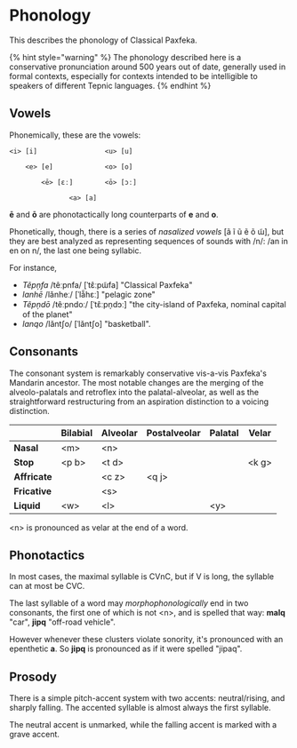 # Phonology

This describes the phonology of Classical Paxfeka.

{% hint style="warning" %}
The phonology described here is a conservative pronunciation around 500 years out of date, generally used in formal contexts, especially for contexts intended to be intelligible to speakers of different Tepnic languages.
{% endhint %}

## Vowels

Phonemically, these are the vowels:

```
<i> [i]                 <u> [u]

    <e> [e]             <o> [o]

        <ē> [ɛː]        <ō> [ɔː]

               <a> [a]
```

**ē** and **ō** are phonotactically long counterparts of **e** and **o**.

Phonetically, though, there is a series of _nasalized vowels_ \[ã ĩ ũ ẽ õ ɯ̃], but they are best analyzed as representing sequences of sounds with /n/: /an in en on n/, the last one being syllabic.

For instance,

* _Tẽpņfa_ /têːpnfa/ \[ˈtɛ̂ːpɯ̃fa] "Classical Paxfeka"
* _lanhē_ /lǎnheː/ \[ˈlǎ̃hɛː] "pelagic zone"
* _Tẽpņdō_ /têːpndoː/ \[ˈtɛ̂ːpn̩dɔː] "the city-island of Paxfeka, nominal capital of the planet"
* _lanqo_ /lǎntʃo/ \[ˈlǎntʃo] "basketball".

## Consonants

The consonant system is remarkably conservative vis-a-vis Paxfeka's Mandarin ancestor. The most notable changes are the merging of the alveolo-palatals and retroflex into the palatal-alveolar, as well as the straightforward restructuring from an aspiration distinction to a voicing distinction.

|               | Bilabial | Alveolar | Postalveolar | Palatal | Velar  |
| ------------- | -------- | -------- | ------------ | ------- | ------ |
| **Nasal**     | \<m>     | \<n>     |              |         |        |
| **Stop**      | \<p b>   | \<t d>   |              |         | \<k g> |
| **Affricate** |          | \<c z>   | \<q j>       |         |        |
| **Fricative** |          | \<s>     |              |         |        |
| **Liquid**    | \<w>     | \<l>     |              | \<y>    |        |

\<n> is pronounced as velar at the end of a word.

## Phonotactics

In most cases, the maximal syllable is CVnC, but if V is long, the syllable can at most be CVC.

The last syllable of a word may _morphophonologically_ end in two consonants, the first one of which is not \<n>, and is spelled that way: **malq** "car", **jipq** "off-road vehicle".

However whenever these clusters violate sonority, it's pronounced with an epenthetic **a**. So **jipq** is pronounced as if it were spelled "jipaq".

## Prosody

There is a simple pitch-accent system with two accents: neutral/rising, and sharply falling. The accented syllable is almost always the first syllable.

The neutral accent is unmarked, while the falling accent is marked with a grave accent.
